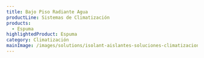 ```yaml
---
title: Bajo Piso Radiante Agua
productLine: Sistemas de Climatización
products:
  - Espuma
highlightedProduct: Espuma
category: Climatización
mainImage: /images/solutions/isolant-aislantes-soluciones-climatizacion-encabezado.jpg
---
```

